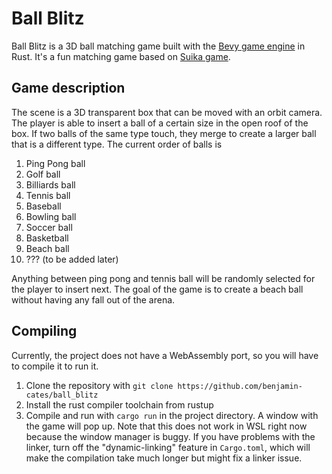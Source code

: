# Ball Blitz

Ball Blitz is a 3D ball matching game built with the [Bevy game engine](https://github.com/bevyengine/bevy) in Rust. It's a fun matching game based on [Suika game](https://suika-game.app/). 

## Game description

The scene is a 3D transparent box that can be moved with an orbit camera. The player is able to insert a ball of a certain size in the open roof of the box. If two balls of the same type touch, they merge to create a larger ball that is a different type. The current order of balls is 

1. Ping Pong ball
2. Golf ball
3. Billiards ball
4. Tennis ball
5. Baseball
6. Bowling ball
7. Soccer ball
8. Basketball
9. Beach ball
10. ??? (to be added later)

Anything between ping pong and tennis ball will be randomly selected for the player to insert next. The goal of the game is to create a beach ball without having any fall out of the arena.

## Compiling
Currently, the project does not have a WebAssembly port, so you will have to compile it to run it.
1. Clone the repository with `git clone https://github.com/benjamin-cates/ball_blitz`
2. Install the rust compiler toolchain from rustup
2. Compile and run with `cargo run` in the project directory. 
A window with the game will pop up. Note that this does not work in WSL right now because the window manager is buggy. If you have problems with the linker, turn off the "dynamic-linking" feature in `Cargo.toml`, which will make the compilation take much longer but might fix a linker issue.

